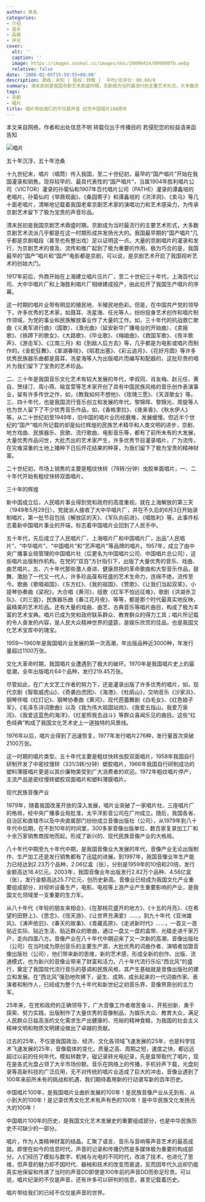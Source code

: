 ```yaml
---
author: 佚名
categories:
- 介绍
- 音乐
- 品碟
- 评论
cover:
  alt: ''
  caption: ''
  image: https://images.soomal.cc/images/doc/20090414/00000076.webp
  relative: false
date: '2006-02-05T15:59:55+08:00'
description: 源自：未知 | 版权：转载 |  平均/总评分：00.00/0
summary: 清末民初是我国京剧艺术鼎盛时期，京剧成为当时最流行的主要艺术形式，大多数京剧艺术流派几乎都是在这一时期形成并发扬光大的。我国最早期的“国产唱片”几乎都是京剧唱段（甚至也有整出戏）足以证明这一点。大量的京剧唱片的灌录和发行，为京剧艺术的普及、流传和推广起到了极为重要的作用。极为巧合的是，我国最早的“国产”唱片和“国产”电影都是京剧，可以说，是京剧艺术开启了我国视听艺术的创始大门。1917年前后，外商开始在上海建立唱片压片厂，至二十世纪三十年代，上海百代公司、大中华唱片厂和上海胜利唱片厂相继建成投产，由此拉开了我国生产唱片的序幕。
tags:
- 京剧
- 唱片
title: 唱片带给我们的不仅是声音 纪念中国唱片100周年
---
```


本文来自网络，作者和出处信息不明
转载仅出于传播目的
若侵犯您的权益请来函告知

![唱片](https://images.soomal.cc/images/doc/20090414/00000076.webp)



五十年沉浮，五十年沧桑

十九世纪末，唱片（唱筒）传入我国，至二十世纪初，最早的“国产唱片”开始在我国灌录和销售。现存较早的、最具代表性的“国产唱片”，当属1904年胜利唱片公司（VICTOR）灌录的孙菊仙和1907年百代唱片公司（PATHE）灌录的谭鑫培的老唱片。孙菊仙的《举鼎观画》、《桑园寄子》和谭鑫培的《洪洋洞》、《卖马》等几十面老唱片，清晰地记载着我国老辈京剧艺术家的演唱功力和艺术感染力，为传承京剧艺术留下了极为宝贵的声音珍品。

清末民初是我国京剧艺术鼎盛时期，京剧成为当时最流行的主要艺术形式，大多数京剧艺术流派几乎都是在这一时期形成并发扬光大的。我国最早期的“国产唱片”几乎都是京剧唱段（甚至也有整出戏）足以证明这一点。大量的京剧唱片的灌录和发行，为京剧艺术的普及、流传和推广起到了极为重要的作用。极为巧合的是，我国最早的“国产”唱片和“国产”电影都是京剧，可以说，是京剧艺术开启了我国视听艺术的创始大门。

1917年前后，外商开始在上海建立唱片压片厂，至二十世纪三十年代，上海百代公司、大中华唱片厂和上海胜利唱片厂相继建成投产，由此拉开了我国生产唱片的序幕。

这一时期的唱片业带有明显的殖民地、半殖民地色彩。但是，在中国共产党的领导下，许多优秀的艺术家，如聂耳、冼星海、任光等人，纷纷投身艺术创作和唱片制作领域，为党的事业和民族解放事业作了大量的工作。如，三十年代的抗战救亡歌曲《义勇军进行曲》（国歌）、《渔光曲》（延安新华广播电台的开始曲）、《卖报歌》、《铁蹄下的歌女》、《大路歌》、《毕业歌》、《梅娘曲》、《救国军歌》、《夜半歌声》、《游击军》、《江南三月》和《到敌人后方去》等，几乎都是为电影或唱片而制作的。《金蛇狂舞》、《翠湖春晓》、《昭君出塞》、《彩云追月》、《花好月圆》等许多优秀民族器乐曲都是聂耳、冼星海等人为出版唱片而编写和配器的，这批珍贵的唱片为我们留下了宝贵的艺术珍品。

二、三十年是我国音乐文化艺术有较大发展的年代，李叔同、肖友梅、赵元任、黄自、贺绿汀、周小燕、喻宜萱等艺术家开创了具有中国民族风格的音乐创作表演事业，留有许多传世之作，如，《教我如何不想他》、《玫瑰三愿》、《天涯歌女》等。三、四十年代，也是我国流行音乐创立和发展的年代，黎锦晖、黎锦光、周旋等人也为世人留下了不少优秀音乐作品，如，《香格里拉》、《夜来香》、《秋水伊人》等。从二十世纪初至1949年，旧中国的唱片业历经磨难，发展缓慢。但近半个世纪的“国产”唱片所记载的却是灿烂辉煌的民族艺术精华和人类文明的进步，京剧、地方戏曲、民族器乐、民歌、流行歌曲、电影音乐等，都有了前所未有的大发展，大量优秀作品问世，大批杰出的艺术家产生，许多优秀节目灌录唱片，广为流传，在灾难深重的土地上播种下日后开花结果的种芽，为我们留下了极为宝贵的精神财富。

二十世纪初，市场上销售的主要是粗纹快转（78转/分钟）虫胶单面唱片，一、二十年代开始有粗纹快转双面唱片。

三十年的辉煌

新中国成立后，人民唱片事业得到党和政府的高度重视。就在上海解放的第三天（1949年5月29日），党就派人接收了大中华唱片厂，并在不久后的6月3日开始录制唱片，第一批节目包括《解放区的天》、《军队向前进》、《唱胜利》等。此事件标志着新中国唱片事业的开端，标志着中国唱片业回到了人民手中。

五十年代，先后成立了人民唱片厂、上海唱片厂和中国唱片厂，出品“人民唱片”、“中华唱片”、“中国唱片”和“艺声唱片”等品牌的唱片。1957年，成立了由中央广播事业局管理的中国唱片社（后更名为中国唱片公司、中国唱片总公司），这些唱片出版制作机构，在党的“双百”方针指引下，出版了大量优秀的音乐、戏曲、曲艺唱片。五、六十年代那些激人奋进、健康昂扬的革命歌曲和大型音乐作品，鼓舞、激励了一代又一代人，许多珍品葆有旺盛的艺术生命力，连绵不绝，流传至今。歌曲《歌唱祖国》、《东方红》、《我的祖国》、《赞歌》、《让我们当起双桨》，小提琴协奏曲《梁祝》，大合唱《黄河》，组歌《红军不怕远征难》，歌剧《洪湖赤卫队》、《刘三姐》，民族器乐曲《春江花月夜》、等等，都是那个时代最真实地反映，最精美的艺术珍品。还有大量的戏曲、曲艺、古典音乐等唱片曲目，构成了极为丰富的艺术宝典。唱片已成为党和政府联系群众、教育群众的得力工具；唱片所记载的令人奋发的内容，是人民大众精神世界的盛筵，是娱乐欣赏的佳品，也是我国文化艺术宝库中的瑰宝。

1959～1960年是我国唱片业发展的第一次高潮，年出版品种近3000种，年发行量超过1100万张。

文化大革命时期，我国唱片业遭遇到了极大的破坏。1970年是我国唱片史上的最低潮，全年出版唱片64个品种，发行219.45万张。

尽管如此，在广大文艺工作者的努力下，还是灌录出版了许多优秀的唱片，如，现代京剧《智取威虎山》、《奇袭白虎团》、《海港》、《杜鹃山》，交响音乐《沙家浜》、钢琴伴唱《红灯记》、钢琴协奏曲《黄河》，现代芭蕾舞剧《白毛女》、《红色娘子军》，《毛泽东诗词歌曲》以及《我为伟大祖国站岗》、《我爱五指山，我爱万泉河》、《我爱这蓝色的海洋》、《红星照我去战斗》等群众喜闻乐见的曲目。这些“红色经典”构成了我国文化艺术史上一道独特的风景线。

1976年以后，唱片业得到了迅速恢复，1977年发行唱片276种，发行量首次突破2100万张。

这一时期的唱片类型，五十年代主要是粗纹快转虫胶双面唱片，1958年我国自行研制开发了中密纹慢转（331/3转/分钟）塑胶唱片，1966年我国自行研制成功的塑料薄膜唱片更是以其价廉物美受到广大消费者的欢迎。1972年粗纹唱片停产，主流产品是密纹慢转塑胶双面唱片和塑料薄膜唱片。

现代民族音像产业

1979年，随着我国改革开放的深入发展，唱片业突破了一家唱片社、三座唱片厂的格局，经中央广播事业局批准，太平洋影音公司在广州成立。随后，我国各省、自治区和直辖市以及中央直属部门纷纷成立音像出版社（公司），从1979年到八十年代中后期，在不到10年的时间里，300多家音像出版单位、数百家复录加工厂和十余万家销售商拔地而起，形成了新兴的、现代民族音像产业的大格局。

八十年代中期至九十年代中期，是我国音像业大发展的年代，音像产业无论出版制作、生产加工还是发行销售都有了迅猛的进展。到1997年，我国音像业年生产能力已经达到2.23万个品种，2.06亿盒（张），分别是1959年的10倍和20倍，发行金额高达18.4亿元。2003年，我国音像业年出版发行2.82万个品种、4.56亿盒（张），发行金额高达25.77亿元，创历史新高。音像业已经成为我国文化产业重要组成部分，对视听设备生产，电影、电视等上游产业产生重要影响的产业，是我国文化领域里一支重要的生力军。

从八十年代《年轻的朋友来相会》、《在那桃花盛开的地方》、《十五的月亮》、《在希望的田野上》、《思念》、《信天游》、《让世界充满爱》……，到九十年代《亚洲雄风》、《涛声依旧》、《春天的故事》、《青藏高原》、《走进新时代》……，一首又一首贴近实际、贴近生活、贴近群众的歌曲，通过一盘又一盘的盒带、光碟走进千家万户，走向四面八方。音像产业在八十年代中期迎来了又一次新的高潮，音像出版社（公司）在当时成为原创音乐的主要生产源，大批优秀的词曲作者、演唱者加盟音像出版社（公司），他们带来新的思维，新的艺术感，形成全新的创作、出版、流通模式，也为新兴的音像业带来了财富和活力。八十年代流行乐坛“西北风”的盛行，奠定了我国现代流行音乐的基调和民族风格，其产生基础就是音像出版社的建立和发展。在“西北风”强劲地吹拂下，诞生、成熟、成长起来的一代词曲作家、表演者和制作人，已经成为整个九十年代和新世纪之初音乐界、音像界原创的主力军。

25年来，在党和政府的正确领导下，广大音像工作者艰苦奋斗、开拓创新、勇于探索、努力实践，出版制作了大量优秀的音像制品，为娱乐大众、教育大众，满足人民群众日益高涨的文化需求生产出健康的、充裕的精神食粮，为我国的社会主义精神文明和物质文明建设做出了卓越的贡献。

过去的25年，不仅是我国政治、经济、文化各领域飞速发展的25年，也是科学技术飞速发展的25年，音像载体的变化，质量之高、周期之短，速度之快，都远远超过以前的任何年代，模拟转数字，磁记录转光电纪录，先是盒带取代了唱片，现在是各式光盘占领了大半市场份额。音乐在网络上的传播，手机铃声下载，光盘刻录等高新科技的广泛应用，无不对传统的唱片业造成了巨大的冲击，音像业遇到了100年来前所未有的挑战和机遇，我们期待着用新的行动谱写新的百年历史。

中国唱片100年，是我国唱片业曲折发展的100年！是民族音像产业从无到有、从小到大的100年！是记录优秀文化艺术有声有色的100年！是中华民族文化发扬光大的100年！

中国唱片100年的历史，是我国文化艺术发展史的重要组成部分，也是中华民族历史不可缺少的一部分。

唱片，作为人类精神财富的结晶，汇聚了语言、音乐与音响等声音艺术的最高成就。即使在如今的信息时代，声音的记录和传播仍然是多媒体极为重要的构成部分。人们经历了模拟与数字、机械与光电的不同时代，改进了技术，也进化了思维，但声音的魅力却不因时代、器械和技术的改变而衰退，反而因年代久远却仍能真实地保留和传递了当时的声音DD即使是100年前的声音DD而弥足珍贵。可以说，唱片纪录的不仅是声音，还有许多可以研判的信息，甚至记载着历史。

唱片带给我们的已经不仅仅是声音的世界。